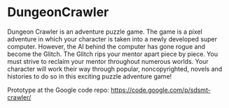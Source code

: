 # DungeonCrawler

Dungeon Crawler is an adventure puzzle game. The game is a pixel adventure in which your character is taken into a newly developed super computer. However, the AI behind the computer has gone rogue and become the Glitch. The Glitch rips your mentor apart piece by piece. You must strive to reclaim your mentor throughout numerous worlds.  Your character will work their way through popular, noncopyrighted, novels and histories to do so in this exciting puzzle adventure game!

Prototype at the Google code repo: https://code.google.com/p/sdsmt-crawler/
